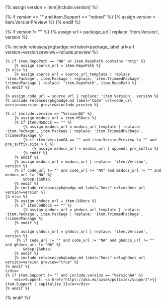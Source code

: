 {% assign version = item[include.version] %}

<!-- For retired packages we just want whichever version we have it doesn't matter if it is GA or preview -->
{% if version == "" and item.Support == "retired" %}
    {% assign version = item.VersionPreview %}
{% endif %}

{% if version != "" %}
    {% assign url = package_url | replace: 'item.Version', version  %}
    <div>
    {% include releases/pkgbadge.md  label=package_label url=url version=version preview=include.preview %}
    </div>
    <div>

    {% if item.RepoPath == "NA" or item.RepoPath contains "http" %}
        {% assign source_url = item.RepoPath %}
    {% else %}
        {% assign source_url = source_url_template | replace: 'item.Package', item.Package | replace: 'item.TrimmedPackage', trimmedPackage | replace: 'item.RepoPath', item.RepoPath %}
    {% endif %}

    {% assign code_url = source_url | replace: 'item.Version', version %}
    {% include releases/pkgbadge.md label="Code" url=code_url version=version preview=include.preview %}

    {% if include.version == "VersionGA" %}
        {% assign msdocs_url = item.MSDocs %}
        {% if item.MSDocs == "" %}
            {% assign msdocs_url = msdocs_url_template | replace: 'item.Package', item.Package | replace: 'item.TrimmedPackage', trimmedPackage %}
            {% if item.VersionGA == "" and item.VersionPreview != "" and pre_suffix.size > 0 %}
                {% assign msdocs_url = msdocs_url | append: pre_suffix %}
            {% endif %}
        {% endif %}
        {% assign msdocs_url = msdocs_url | replace: 'item.Version', version %}
        {% if code_url != "" and code_url != "NA" and msdocs_url != "" and msdocs_url != "NA" %}
            &nbsp;|&nbsp;
        {% endif %}
        {% include releases/pkgbadge.md label="Docs" url=msdocs_url version=version %}
    {% else %}
        {% assign ghdocs_url = item.GHDocs %}
        {% if item.GHDocs == "" %}
            {% assign ghdocs_url = ghdocs_url_template | replace: 'item.Package', item.Package | replace: 'item.TrimmedPackage', trimmedPackage %}
        {% endif %}

        {% assign ghdocs_url = ghdocs_url | replace: 'item.Version', version %}
         {% if code_url != "" and code_url != "NA" and ghdocs_url != "" and ghdocs_url != "NA" %}
            &nbsp;|&nbsp;
        {% endif %}
        {% include releases/pkgbadge.md label="Docs" url=ghdocs_url version=version preview="true" %}
    {% endif %}
    </div>
    {% if item.Support != "" and include.version == "VersionGA" %}
        <div>Support: <a href="https://aka.ms/azsdk/policies/support">{{ item.Support | capitalize }}</a></div>
    {% endif %}
{% endif %}